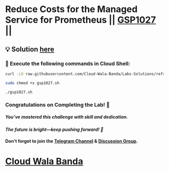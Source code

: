 # Reduce Costs for the Managed Service for Prometheus || [GSP1027](https://www.cloudskillsboost.google/focuses/33334?parent=catalog) ||

## 💡 Solution [here](https://youtu.be/bm8BpN1dUSk)

### 🚀 **Execute the following commands in Cloud Shell:**

```bash
curl -LO raw.githubusercontent.com/Cloud-Wala-Banda/Labs-Solutions/refs/heads/main/Reduce%20Costs%20for%20the%20Managed%20Service%20for%20Prometheus/gsp1027.sh

sudo chmod +x gsp1027.sh

./gsp1027.sh
```

### Congratulations on Completing the Lab! 🎉  

##### *You’ve mastered this challenge with skill and dedication.*  

#### *The future is bright—keep pushing forward! 🌟*  

#### Don't forget to join the [Telegram Channel](https://t.me/cloudwalabanda) & [Discussion Group](https://t.me/cloudwalabandachats).  

# [Cloud Wala Banda](https://www.youtube.com/@cloudwalabanda)
